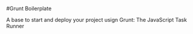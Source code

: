 #Grunt Boilerplate

A base to start and deploy your project usign Grunt: The JavaScript Task Runner

